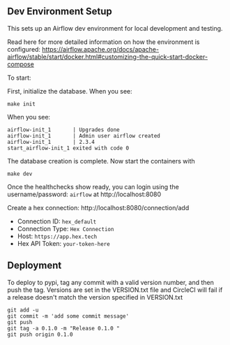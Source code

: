 ## Dev Environment Setup

This sets up an Airflow dev environment for local development and
testing.

Read here for more detailed information on how the environment is
configured: https://airflow.apache.org/docs/apache-airflow/stable/start/docker.html#customizing-the-quick-start-docker-compose

To start:

First, initialize the database. When you see:

```
make init
```

When you see:

```
airflow-init_1       | Upgrades done
airflow-init_1       | Admin user airflow created
airflow-init_1       | 2.3.4
start_airflow-init_1 exited with code 0
```

The database creation is complete. Now start the containers with

```
make dev
```

Once the healthchecks show ready, you can login using the
username/password: `airflow` at http://localhost:8080

Create a hex connection: http://localhost:8080/connection/add

* Connection ID: `hex_default`
* Connection Type: `Hex Connection`
* Host: `https://app.hex.tech`
* Hex API Token: `your-token-here`


## Deployment

To deploy to pypi, tag any commit with a valid version number, and then push the tag.
Versions are set in the VERSION.txt file and CircleCI will fail if a release doesn't
match the version specified in VERSION.txt

```shell
git add -u
git commit -m 'add some commit message'
git push
git tag -a 0.1.0 -m "Release 0.1.0 "
git push origin 0.1.0
```
